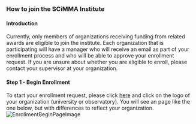 ### How to join the SCiMMA Institute

#### Introduction
Currently, only members of organizations receiving funding from related awards are eligible to join the institute.
Each organization that is participating will have a manager who will receive an email as part of your enrollment
process and who will be able to approve your enrollment request. If you are unsure about whether you are eligible 
to enroll, please contact your supervisor at your organization.

#### Step 1 - Begin Enrollment
To start your enrollment request, please click <a href="https://scimma.github.io/IAM/" target=_blank>here</a> and 
click on the logo of your organization (university or observatory). You will see an page like the one below, but with 
differences to reflect your organization.
![EnrollmentBeginPageImage](https://github.com/scimma/instructions/JoinInstituteImages.png)
